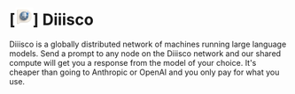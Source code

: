 # [<img src="https://github.com/Diiisco-Inc/diiisco-node/blob/main/assets/diiisco_no_bg.png?raw=true" width="32" height="32" />] Diiisco

Diiisco is a globally distributed network of machines running large language models. Send a prompt to any node on the Diiisco network and our shared compute will get you a response from the model of your choice. It's cheaper than going to Anthropic or OpenAI and you only pay for what you use.